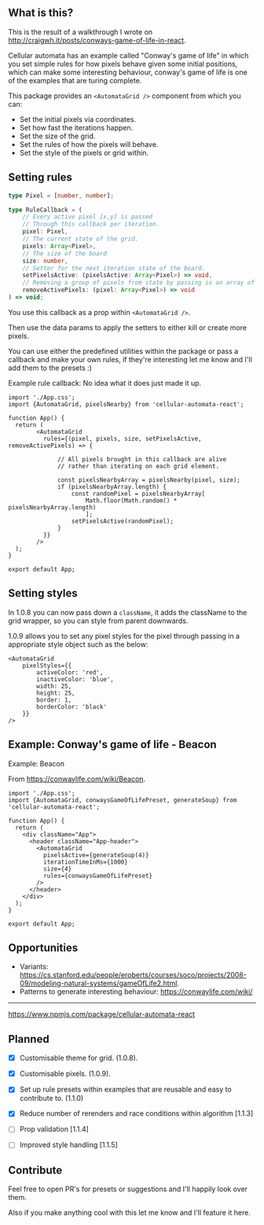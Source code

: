 ## What is this?

This is the result of a walkthrough I wrote on <http://craigwh.it/posts/conways-game-of-life-in-react>.

Cellular automata has an example called "Conway's game of life" in which you set simple rules for how pixels behave given some initial positions, which can make some interesting behaviour, conway's game of life is one of the examples that are turing complete.

This package provides an `<AutomataGrid />` component from which you can:

- Set the initial pixels via coordinates.
- Set how fast the iterations happen.
- Set the size of the grid.
- Set the rules of how the pixels will behave.
- Set the style of the pixels or grid within.

## Setting rules

```ts
type Pixel = [number, number];

type RuleCallback = (
    // Every active pixel [x,y] is passed
    // Through this callback per iteration.
    pixel: Pixel,
    // The current state of the grid.
    pixels: Array<Pixel>,
    // The size of the board
    size: number,
    // Setter for the next iteration state of the board.
    setPixelsActive: (pixelsActive: Array<Pixel>) => void,
    // Removing a group of pixels from state by passing in an array of coordinates.
    removeActivePixels: (pixel: Array<Pixel>) => void
) => void;
```

You use this callback as a prop within `<AutomataGrid />`.

Then use the data params to apply the setters to either kill or create more pixels.

You can use either the predefined utilities within the package or pass a callback and make your own rules, if they're interesting let me know and I'll add them to the presets :)

Example rule callback: No idea what it does just made it up.

```tsx
import './App.css';
import {AutomataGrid, pixelsNearby} from 'cellular-automata-react';

function App() {
  return (
        <AutomataGrid
          rules={(pixel, pixels, size, setPixelsActive, removeActivePixels) => {

              // All pixels brought in this callback are alive
              // rather than iterating on each grid element.

              const pixelsNearbyArray = pixelsNearby(pixel, size);
              if (pixelsNearbyArray.length) {
                  const randomPixel = pixelsNearbyArray[
                      Math.floor(Math.random() * pixelsNearbyArray.length)
                      ];
                  setPixelsActive(randomPixel);
              }
          }}
        />
  );
}

export default App;
```

## Setting styles 

In 1.0.8 you can now pass down a `className`, it adds the className to the grid wrapper, so you can style from parent downwards.

1.0.9 allows you to set any pixel styles for the pixel through passing in a appropriate style object such as the below:

```tsx
<AutomataGrid
    pixelStyles={{
        activeColor: 'red',
        inactiveColor: 'blue',
        width: 25,
        height: 25,
        border: 1,
        borderColor: 'black'
    }}
/>
```

## Example: Conway's game of life - Beacon

Example: Beacon

From <https://conwaylife.com/wiki/Beacon>.

```tsx
import './App.css';
import {AutomataGrid, conwaysGameOfLifePreset, generateSoup} from 'cellular-automata-react';

function App() {
  return (
    <div className="App">
      <header className="App-header">
        <AutomataGrid
          pixelsActive={generateSoup(4)}
          iterationTimeInMs={1000}
          size={4}
          rules={conwaysGameOfLifePreset}
        />
      </header>
    </div>
  );
}

export default App;
```

## Opportunities

- Variants: <https://cs.stanford.edu/people/eroberts/courses/soco/projects/2008-09/modeling-natural-systems/gameOfLife2.html>.
- Patterns to generate interesting behaviour: <https://conwaylife.com/wiki/>

---

https://www.npmjs.com/package/cellular-automata-react

## Planned

- [x] Customisable theme for grid. (1.0.8).
- [x] Customisable pixels. (1.0.9).
- [x] Set up rule presets within examples that are reusable and easy to contribute to. (1.1.0)
- [x] Reduce number of rerenders and race conditions within algorithm [1.1.3]
- [ ] Prop validation [1.1.4]
- [ ] Improved style handling [1.1.5]


## Contribute

Feel free to open PR's for presets or suggestions and I'll happily look over them.

Also if you make anything cool with this let me know and I'll feature it here.
